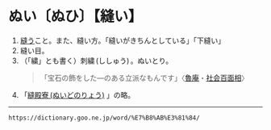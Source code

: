 # ぬい〔ぬひ〕【縫い】

1.  [縫う](ぬう（縫う）)こと。また、縫い方。「縫いがきちんとしている」「下縫い」
2.  縫い目。
3.  （「繍」とも書く）刺繍 (ししゅう) 。ぬいとり。    
    >「宝石の飾をした―のある立派なもんです」〈[魯庵](https://dictionary.goo.ne.jp/word/person/%E5%86%85%E7%94%B0%E9%AD%AF%E5%BA%B5/#jn-19389)・[社会百面相](https://dictionary.goo.ne.jp/word/%E7%A4%BE%E4%BC%9A%E7%99%BE%E9%9D%A2%E7%9B%B8/#jn-271200)〉
4. 「[縫殿寮 (ぬいどのりょう)](https://dictionary.goo.ne.jp/word/%E7%B8%AB%E6%AE%BF%E5%AF%AE/#jn-169047) 」の略。

---
`https://dictionary.goo.ne.jp/word/%E7%B8%AB%E3%81%84/`